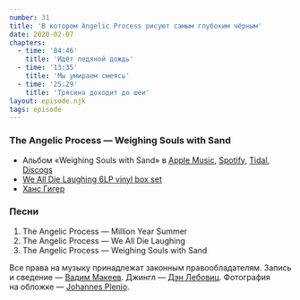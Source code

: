 ```yaml
---
number: 31
title: 'В котором Angelic Process рисуют самым глубоким чёрным'
date: 2020-02-07
chapters:
  - time: '04:46'
    title: 'Идёт ледяной дождь'
  - time: '13:35'
    title: 'Мы умираем смеясь'
  - time: '25:29'
    title: 'Трясина доходит до шеи'
layout: episode.njk
tags: episode
---
```


### The Angelic Process — Weighing Souls with Sand

- Альбом «Weighing Souls with Sand» в
  [Apple Music](https://music.apple.com/album/258929482),
  [Spotify](https://open.spotify.com/album/7g8dRQvCKBxaSJfmoSebgw),
  [Tidal](https://tidal.com/album/93690297),
  [Discogs](https://www.discogs.com/master/550)
- [We All Die Laughing 6LP vinyl box set](https://www.burningworldrecords.com/products/the-angelic-process-we-all-die-laughing-6lp-vinyl-box-set)
- [Ханс Гигер](https://hrgiger.com/)

### Песни

1. The Angelic Process — Million Year Summer
2. The Angelic Process — We All Die Laughing
3. The Angelic Process — Weighing Souls with Sand

Все права на музыку принадлежат законным правообладателям.
Запись и сведение — [Вадим Макеев](https://twitter.com/pepelsbey).
Джингл — [Дэн Лебовиц](https://www.youtube.com/channel/UC38A5qHrlc_Zgua7vL4b96w).
Фотография на обложке — [Johannes Plenio](https://unsplash.com/photos/2QUvkQTBh5s).
